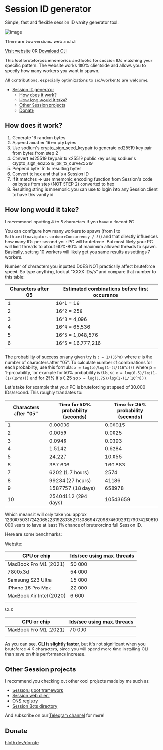 # Session ID generator

Simple, fast and flexible session ID vanity generator tool.

![image](https://github.com/VityaSchel/session-id-generator/assets/59040542/3dece90b-6371-4591-8afb-43b93f34703d)

There are two versions: web and cli

[Visit website](https://session-id.pages.dev/) OR [Download CLI](https://github.com/VityaSchel/session-id-generator/releases)

This tool bruteforces mnemonics and looks for session IDs matching your specific pattern. The website works 100% clientside and allows you to specify how many workers you want to spawn.

All contributions, especially optimizations to src/worker.ts are welcome.

- [Session ID generator](#session-id-generator)
  - [How does it work?](#how-does-it-work)
  - [How long would it take?](#how-long-would-it-take)
  - [Other Session projects](#other-session-projects)
  - [Donate](#donate)

## How does it work?

1. Generate 16 random bytes
2. Append another 16 empty bytes
3. Use sodium's crypto_sign_seed_keypair to generate ed25519 key pair from bytes from step 2
4. Convert ed25519 keypair to x25519 public key using sodium's crypto_sign_ed25519_pk_to_curve25519
5. Prepend byte '5' to resulting bytes
6. Convert to hex and that's a Session ID
7. If it matches -> use mnemonic encoding function from Session's code on bytes from step (NOT STEP 2) converted to hex
8. Resulting string is mnemonic you can use to login into any Session client to have this vanity id

## How long would it take?

I recommend inputting 4 to 5 characters if you have a decent PC. 

You can configure how many workers to spawn (from 1 to `Math.ceil(navigator.hardwareConcurrency / 3)`) and that directly influences how many IDs per second your PC will bruteforce. But most likely your PC will limit threads to about 60%-80% of maximum allowed threads to spawn. Basically, setting 10 workers will likely get you same results as settings 7 workers.

Number of characters you inputted DOES NOT practically affect bruteforce speed. So type anything, look at "XXXX IDs/s" and compare that number to this table:

| Characters after 05 | Estimated combinations before first occurance |
| ------------------- | --------------------------------------------- |
| 1                   | 16^1 = 16                                     |
| 2                   | 16^2 = 256                                    |
| 3                   | 16^3 = 4,096                                  |
| 4                   | 16^4 = 65,536                                 |
| 5                   | 16^5 = 1,048,576                              |
| 6                   | 16^6 = 16,777,216                             |
|                     |                                               |

The probability of success on any given try is `p = 1/(16^𝑛)` where 𝑛 is the number of characters after "05". To calculate number of combinations for each probability, use this formula: `x = log(p)/log(1-(1/(16^𝑛)))` where p = 1-probability, for example for 50% probability is 0.5, so `x = log(0.5)/log(1-(1/(16^𝑛)))` and for 25% it's 0.25 so `x = log(0.75)/log(1-(1/(16^𝑛)))`.

Let's take for example that your PC is bruteforcing at speed of 30.000 IDs/second. This roughly translates to:

| Characters after "05" | Time for 50% probability (seconds) | Time for 25% probability (seconds) |
| --------------------- | ---------------------------------- | ---------------------------------- |
| 1                     | 0.00036                            | 0.00015                            |
| 2                     | 0.0059                             | 0.0025                             |
| 3                     | 0.0946                             | 0.0393                             |
| 4                     | 1.5142                             | 0.6284                             |
| 5                     | 24.227                             | 10.055                             |
| 6                     | 387.636                            | 160.883                            |
| 7                     | 6202 (1.7 hours)                   | 2574                               |
| 8                     | 99234 (27 hours)                   | 41186                              |
| 9                     | 1587757 (18 days)                  | 658978                             |
| 10                    | 25404112 (294 days)                | 10543659                           |

Which means it will only take you approx 1230075031724206522319280352718086947209874609291279074280610000 years to have at least 1% chance of bruteforcing full Session ID.

Here are some benchmarks:

Website:

| CPU or chip              | Ids/sec using max. threads |
| ------------------------ | -------------------------- |
| MacBook Pro M1 (2021)    | 50 000                     |
| 7800x3d                  | 54 000                     |
| Samsung S23 Ultra        | 15 000                     |
| iPhone 15 Pro Max        | 22 000                     |
| MacBook Air Intel (2020) | 6 600                      |
|                          |                            |

CLI:

| CPU or chip           | Ids/sec using max. threads |
| --------------------- | -------------------------- |
| MacBook Pro M1 (2021) | 70 000                     |
|                       |                            |

As you can see, **CLI is slightly faster**, but it's not significant when you bruteforce 4-5 characters, since you will spend more time installing CLI than save on this performance increase.

## Other Session projects

I recommend you checking out other cool projects made by me such as:
- [Session.js bot framework](https://github.com/sessionjs)
- [Session web client](https://github.com/VityaSchel/session-web)
- [ONS registry](https://ons.sessionbots.directory/)
- [Session Bots directory](https://github.com/vityaSchel/session-bots-directory/)

And subscribe on our [Telegram channel](https://t.me/session) for more!

## Donate

[hloth.dev/donate](https://hloth.dev/donate)